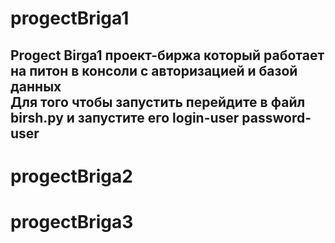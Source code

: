 # progectBriga1
Progect Birga1 проект-биржа который работает на питон в консоли с авторизацией и базой данных       
Для того чтобы запустить перейдите в файл birsh.py и запустите его 
login-user 
password-user 
---
# progectBriga2
# progectBriga3
